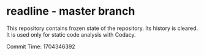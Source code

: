 # readline - master branch

This repository contains frozen state of the repository.
Its history is cleared. It is used only for static code
analysis with Codacy.

Commit Time: 1704346392
